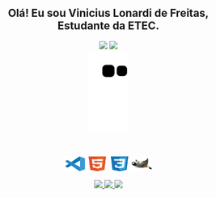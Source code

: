 <h2 align="center">  Olá! Eu sou Vinicius Lonardi de Freitas, Estudante da ETEC.</h2>
<div align="center">  
  <img height="140em" src="https://github-readme-stats.vercel.app/api?username=ViniciusLdeFreitas1&show_icons=true&include_all_commits=true&count_private=true">  
  <img height="140em" src="https://github-readme-stats.vercel.app/api/top-langs/?username=ViniciusLdeFreitas1&layout=compact&langs_count=7"></div><div align="center">  
  <img height="160em" src="https://github.com/ViniciusLdeFreitas1/ViniciusLdeFreitas1/blob/output/github-contribution-grid-snake.svg">   
</div>

##
<br>

<div align="center" style="display: inline_block">
    
  <img align="center" alt="Vini-vscode" height="30" width="40" src="https://raw.githubusercontent.com/devicons/devicon/master/icons/vscode/vscode-original.svg">
  <img align="center" alt="Vini-HTML" height="30" width="40" src="https://raw.githubusercontent.com/devicons/devicon/master/icons/html5/html5-original.svg">  
  <img align="center" alt="Vini-CSS" height="30" width="40" src="https://raw.githubusercontent.com/devicons/devicon/master/icons/css3/css3-original.svg">   
  <img align="center" alt="Vini-Gimp" height="30" width="40" src="https://raw.githubusercontent.com/devicons/devicon/master/icons/gimp/gimp-original.svg">  
</div>
<br>
<div align="center">  
  <a href="https://www.linkedin.com/in/viniciusfreitas">
    <img src="https://img.shields.io/badge/-LinkedIn-%230077B5?style=for-the-badge&logo=linkedin&logoColor=white" target="_blank">
  </a>  
  <a href="https://instagram.com/vinicius_LFS">
    <img src="https://img.shields.io/badge/-Instagram-%23E4405F?style=for-the-badge&logo=instagram&logoColor=white" target="_blank">
  </a>   
  <a href = "mailto:viniciuslonardi04@gmail.com">
    <img src="https://img.shields.io/badge/-Gmail-%23333?style=for-the-badge&logo=gmail&logoColor=white" target="_blank">
  </a>  
</div>
